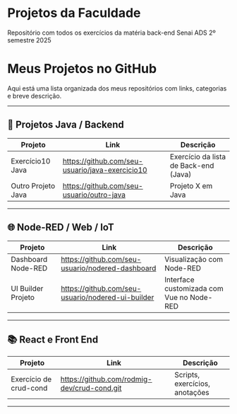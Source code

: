 # Projetos da Faculdade
Repositório com todos os exercícios da matéria back-end Senai ADS 2º semestre 2025 

# Meus Projetos no GitHub

Aqui está uma lista organizada dos meus repositórios com links, categorias e breve descrição.

---

## 🧠 Projetos Java / Backend

| Projeto | Link | Descrição |
|---|---|---|
| Exercício10 Java | https://github.com/seu-usuario/java-exercicio10 | Exercício da lista de Back-end (Java) |
| Outro Projeto Java | https://github.com/seu-usuario/outro-java | Projeto X em Java |

---

## 🌐 Node-RED / Web / IoT

| Projeto | Link | Descrição |
|---|---|---|
| Dashboard Node-RED | https://github.com/seu-usuario/nodered-dashboard | Visualização com Node-RED |
| UI Builder Projeto | https://github.com/seu-usuario/nodered-ui-builder | Interface customizada com Vue no Node-RED |

---

## 📚 React e Front End

| Projeto | Link | Descrição |
|---|---|---|
| Exercício de crud-cond | https://github.com/rodmig-dev/crud-cond.git | Scripts, exercícios, anotações |


---

